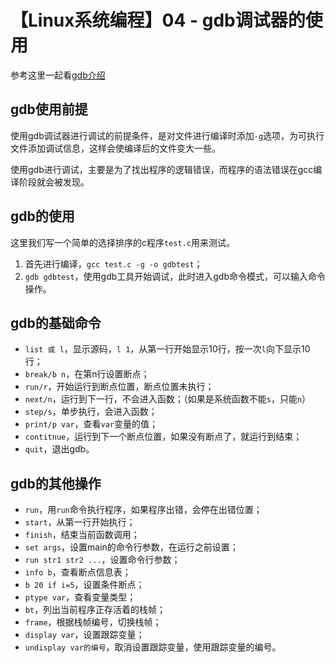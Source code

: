 # 【Linux系统编程】04 - gdb调试器的使用

 
参考这里一起看[gdb介绍](https://xushun1221.github.io/2022/linux%E4%B8%8B%E4%BD%BF%E7%94%A8vscode%E5%92%8Ccmake%E8%BF%9B%E8%A1%8Cc-%E5%BC%80%E5%8F%912/)

 ## gdb使用前提
 使用gdb调试器进行调试的前提条件，是对文件进行编译时添加`-g`选项，为可执行文件添加调试信息，这样会使编译后的文件变大一些。

 使用gdb进行调试，主要是为了找出程序的逻辑错误，而程序的语法错误在gcc编译阶段就会被发现。

 ## gdb的使用
 这里我们写一个简单的选择排序的c程序`test.c`用来测试。  
1. 首先进行编译，`gcc test.c -g -o gdbtest`；
2. `gdb gdbtest`，使用gdb工具开始调试，此时进入gdb命令模式，可以输入命令操作。

## gdb的基础命令
- `list 或 l`，显示源码，`l 1`，从第一行开始显示10行，按一次`l`向下显示10行；
- `break/b n`，在第n行设置断点；
- `run/r`，开始运行到断点位置，断点位置未执行；
- `next/n`，运行到下一行，不会进入函数；（如果是系统函数不能`s`，只能`n`）
- `step/s`，单步执行，会进入函数；
- `print/p var`，查看`var`变量的值；
- `contitnue`，运行到下一个断点位置，如果没有断点了，就运行到结束；
- `quit`，退出gdb。

## gdb的其他操作
- `run`，用`run`命令执行程序，如果程序出错，会停在出错位置；
- `start`，从第一行开始执行；
- `finish`，结束当前函数调用；
- `set args`，设置main的命令行参数，在运行之前设置；
- `run str1 str2 ...`，设置命令行参数；
- `info b`，查看断点信息表；
- `b 20 if i=5`，设置条件断点；
- `ptype var`，查看变量类型；
- `bt`，列出当前程序正存活着的栈帧；
- `frame`，根据栈帧编号，切换栈帧；
- `display var`，设置跟踪变量；
- `undisplay var的编号`，取消设置跟踪变量，使用跟踪变量的编号。

